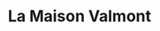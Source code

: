 ---
title: "La Maison Valmont"
url: /muenchen/la-maison-valmont-maximilianstrasse/
shop: Kosmetik
---